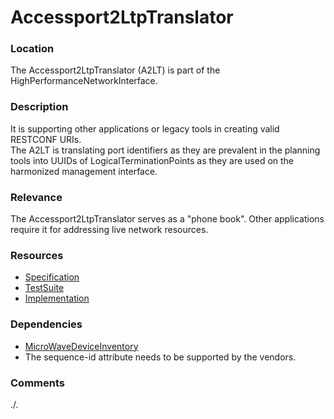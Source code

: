 # Accessport2LtpTranslator  

### Location  
The Accessport2LtpTranslator (A2LT) is part of the HighPerformanceNetworkInterface.

### Description  
It is supporting other applications or legacy tools in creating valid RESTCONF URIs.  
The A2LT is translating port identifiers as they are prevalent in the planning tools into UUIDs of LogicalTerminationPoints as they are used on the harmonized management interface.

### Relevance
The Accessport2LtpTranslator serves as a "phone book". 
Other applications require it for addressing live network resources.

### Resources
- [Specification](./spec/)
- [TestSuite](./testing/)
- [Implementation](./server/)

### Dependencies
- [MicroWaveDeviceInventory](https://github.com/openBackhaul/MicroWaveDeviceInventory)
- The sequence-id attribute needs to be supported by the vendors.

### Comments
./.
